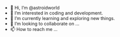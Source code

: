 - 👋 Hi, I’m @astroidworld
- 👀 I’m interested in coding and development.
- 🌱 I’m currently learning and exploring new things.
- 💞️ I’m looking to collaborate on ...
- 📫 How to reach me ...

<!---
astroidworld/astroidworld is a ✨ special ✨ repository because its `README.md` (this file) appears on your GitHub profile.
You can click the Preview link to take a look at your changes.
--->
